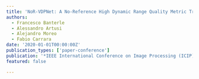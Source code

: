 ```yaml
---
title: 'NoR-VDPNet: A No-Reference High Dynamic Range Quality Metric Trained on HDR-VDP 2'
authors:
  - Francesco Banterle
  - Alessandro Artusi
  - Alejandro Moreo
  - Fabio Carrara
date: '2020-01-01T00:00:00Z'
publication_types: ['paper-conference']
publication: '*IEEE International Conference on Image Processing (ICIP)*'
featured: false

---
```

